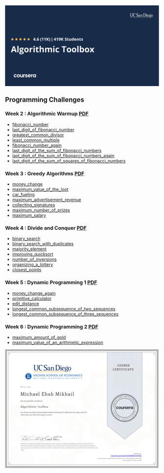 ![Algorithmic Toolbox](./img/algorithmic-toolbox.jpeg)

## Programming Challenges
### Week 2 : Algorithmic Warmup <a href="./week2_algorithmic_warmup/week2_algorithmic_warmup.pdf">PDF</a>
* <a href = "./week2_algorithmic_warmup/1_fibonacci_number">fibonacci_number</a>
* <a href = "./week2_algorithmic_warmup/2_last_digit_of_fibonacci_number">last_digit_of_fibonacci_number</a>
* <a href = "./week2_algorithmic_warmup/3_greatest_common_divisor">greatest_common_divisor</a>
* <a href = "./week2_algorithmic_warmup/4_least_common_multiple">least_common_multiple</a>
* <a href = "./week2_algorithmic_warmup/5_fibonacci_number_again">fibonacci_number_again</a>
* <a href = "./week2_algorithmic_warmup/6_last_digit_of_the_sum_of_fibonacci_numbers">last_digit_of_the_sum_of_fibonacci_numbers</a>
* <a href = "./week2_algorithmic_warmup/7_last_digit_of_the_sum_of_fibonacci_numbers_again">last_digit_of_the_sum_of_fibonacci_numbers_again</a>
* <a href = "./week2_algorithmic_warmup/8_last_digit_of_the_sum_of_squares_of_fibonacci_numbers">last_digit_of_the_sum_of_squares_of_fibonacci_numbers</a>

### Week 3 : Greedy Algorithms <a href="./week3_greedy_algorithms/week3_greedy_algorithms.pdf">PDF</a>
* <a href="./week3_greedy_algorithms/1_money_change">money_change</a>
* <a href="./week3_greedy_algorithms/2_maximum_value_of_the_loot">maximum_value_of_the_loot</a>
* <a href="./week3_greedy_algorithms/3_car_fueling">car_fueling</a>
* <a href="./week3_greedy_algorithms/4_maximum_advertisement_revenue">maximum_advertisement_revenue</a>
* <a href="./week3_greedy_algorithms/5_collecting_signatures">collecting_signatures</a>
* <a href="./week3_greedy_algorithms/6_maximum_number_of_prizes">maximum_number_of_prizes</a>
* <a href="./week3_greedy_algorithms/7_maximum_salary">maximum_salary</a>

### Week 4 : Divide and Conquer <a href="./week4_divide_and_conquer/week4_divide_and_conquer.pdf">PDF</a>
* <a href="./week4_divide_and_conquer/1_binary_search">binary_search</a>
* <a href="./week4_divide_and_conquer/2_binary_search_with_duplicates">binary_search_with_duplicates</a>
* <a href="./week4_divide_and_conquer/3_majority_element">majority_element</a>
* <a href="./week4_divide_and_conquer/4_improving_quicksort">improving_quicksort</a>
* <a href="./week4_divide_and_conquer/5_number_of_inversions">number_of_inversions</a>
* <a href="./week4_divide_and_conquer/6_organizing_a_lottery">organizing_a_lottery</a>
* <a href="./week4_divide_and_conquer/7_closest_points">closest_points</a>

### Week 5 : Dynamic Programming 1 <a href="./week5_dynamic_programming1/week5_dynamic_programming1.pdf">PDF</a>
* <a href="./week5_dynamic_programming1/1_money_change_again">money_change_again</a>
* <a href="./week5_dynamic_programming1/2_primitive_calculator">primitive_calculator</a>
* <a href="./week5_dynamic_programming1/3_edit_distance">edit_distance</a>
* <a href="./week5_dynamic_programming1/4_longest_common_subsequence_of_two_sequences">longest_common_subsequence_of_two_sequences</a>
* <a href="./week5_dynamic_programming1/5_longest_common_subsequence_of_three_sequences">longest_common_subsequence_of_three_sequences</a>

### Week 6 : Dynamic Programming 2 <a href="./week6_dynamic_programming2/week6_dynamic_programming2.pdf">PDF</a>
* <a href="./week6_dynamic_programming2/1_maximum_amount_of_gold">maximum_amount_of_gold</a>
* <a href="./week6_dynamic_programming2/3_maximum_value_of_an_arithmetic_expression">maximum_value_of_an_arithmetic_expression</a>

![Course Certificate](./img/certificate.jpg)
